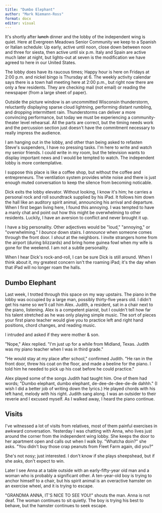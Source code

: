 ```yaml
---
title: "Dumbo Elephant"
author: "Mark Niemann-Ross"
format: docx
editor: visual
---
```


It's shortly after ~~lunch~~ dinner and the lobby of the independent wing is quiet. Here at Evergreen Meadows Senior Community we keep to a Spanish or Italian schedule: Up early, active until noon, close down between noon and three for siesta, then active until six p.m. Italy and Spain are active much later at night, but lights-out at seven is the modification we have agreed to here in our United States.

The lobby does have its raucous times; Happy hour is here on Fridays at 2:00 p.m. and nickel bingo is Thursday at 6. The weekly activity calendar says there is a town hall meeting here at 2:00 p.m., but right now there are only a few residents. They are checking mail (not email) or reading the newspaper (from a large sheet of paper).

Outside the picture window is an uncommitted Wisconsin thunderstorm, reluctantly displaying sparse cloud lightning, performing distant rumbling, and dropping intermittent rain. Thunderstorms can deliver a more convincing performance, but today we must be experiencing a community-theater level rehearsal. All the parts are correct, but the timing needs work and the percussion section just doesn't have the commitment necessary to really impress the audience. 

I am hanging out in the lobby, and other than being asked to refasten Steve's suspenders, I have no pressing tasks. I'm here to write and watch my senior friends. I could write in my room, but the television wants to display important news and I would be tempted to watch. The independent lobby is more contemplative.

I suppose this place is like a coffee shop, but without the coffee and entrepreneurs. The ventilation system provides white noise and there is just enough muted conversation to keep the silence from becoming noticable.

Dick exits the lobby elevator. Without looking, I know it's him; he carries a personal rock and roll soundtrack supplied by his iPad. It follows him down the hall like an auditory spirit animal, announcing his arrival and departure. When I first began living here, I found this annoying. I was tempted to have a manly chat and point out how this might be overwhelming to other residents. Luckily, I have an aversion to conflict and never brought it up.

I have a big personality. Other adjectives would be "loud," "annoying," or "overwhelming." I *bounce* down stairs. I *announce* when someone comes through the front door. I *shout* at the neighbors. I invite strangers home from the airport (during blizzards) and bring home guinea fowl when my wife is gone for the weekend. I am not a subtle personality.

When I hear Dick's rock-and-roll, I can be sure Dick is still around. When I think about it, my greatest concern isn't the roaming iPad; it's the day when that iPad will no longer roam the halls.

## Dumbo Elephant

Last week, I trotted through this space on my way upstairs. The piano in the lobby was occupied by a large man, possibly thirty-five years old. I didn't get his name so we'll call him Alex. Judith, a resident, sat in a chair next to the piano, listening. Alex is a competent pianist, but I couldn't tell how far his talent stretched as he was only playing simple music. The sort of pieces your first piano teacher would give you to practice left and right hand positions, chord changes, and reading music.

I intruded and asked if they were mother & son.

"Nope," Alex replied. "I'm just up for a while from Midland, Texas. Judith was my piano teacher when I was in third grade."

"He would stay at my place after school," confirmed Judith. "He ran in the front door, threw his coat on the floor, and made a beeline for the piano. I told him he needed to pick up his coat before he could practice."

Alex played some of the songs Judith had taught him. One of them had words; "Dumbo elephant, dumbo elephant, de-dee-de-dee-de-de dahhh." (I wish I did a better job of writing down the lyrics.) He played chords with his left hand, melody with his right. Judith sang along. I was an outsider to their reverie and I excused myself. As I walked away, I heard the piano continue. 

## Visits

I've witnessed a lot of visits from relatives, most of them painful exercises in awkward conversation. Yesterday I was chatting with Anna, who lives just around the corner from the independent wing lobby. She keeps the door to her apartment open and calls out when I walk by. "Whatcha doin?" she asks. "You didn't buy those crap peanuts from Fleet Farm again, did you?"

She's not nosy; just interested. I don't know if she plays sheepshead, but if she asks, don't expect to win.  

Later I see Anna at a table outside with an early-fifty-year old man and a woman who is probably a significant other. A ten-year-old boy is trying to anchor himself to a chair, but his spirit animal is an overactive hamster on an exercise wheel, and it is trying to escape.

"GRANDMA ANNA, IT'S NICE TO SEE YOU!" shouts the man. Anna is not deaf. The woman continues to sit quietly. The boy is trying his best to behave, but the hamster continues to seek escape.
